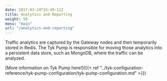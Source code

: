 ```yaml
---
date: 2017-03-24T15:49:11Z
title: Analytics and Reporting
weight: 50
menu: "main"
url: "/analytics-and-reporting"
---
```


Traffic analytics are captured by the Gateway nodes and then temporarily stored in Redis.  The Tyk Pump is responsible for moving those analytics into a persistent data store, such as MongoDB, where the traffic can be analyzed.

[More information on Tyk Pump here!]({{< ref "../tyk-configuration-reference/tyk-pump-configuration/tyk-pump-configuration.md" >}})
